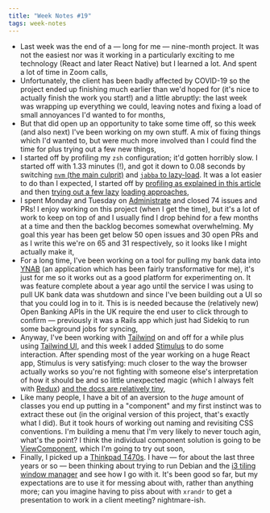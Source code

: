 ```yaml
---
title: "Week Notes #19"
tags: week-notes
---
```


* Last week was the end of a — long for me — nine-month project. It was not
  the easiest nor was it working in a particularly exciting to me technology
  (React and later React Native) but I learned a lot. And spent a lot of time
  in Zoom calls,
* Unfortunately, the client has been badly affected by COVID-19 so the project
  ended up finishing much earlier than we'd hoped for (it's nice to actually
  finish the work you start!) and a little abruptly: the last week was
  wrapping up everything we could, leaving notes and fixing a load of small
  annoyances I'd wanted to for months,
* But that did open up an opportunity to take some time off, so this week
  (and also next) I've been working on my own stuff. A mix of fixing things
  which I'd wanted to, but were much more involved than I could find the time
  for plus trying out a few new things,
* I started off by profiling my `zsh` configuration; it'd gotten horribly
  slow. I started off with 1.33 minutes (!), and got it down to 0.08 seconds
  by switching [`nvm` (the main culprit)][9] and [`jabba` to lazy-load][10].
  It was a lot easier to do than I expected, I started off by [profiling as
  explained in this article][6] and then [trying out a few lazy][7] [loading
  approaches][8],
* I spent Monday and Tuesday on [Administrate][11] and closed 74 issues and
  PRs! I enjoy working on this project (when I get the time), but it's a lot
  of work to keep on top of and I usually find I drop behind for a few months
  at a time and then the backlog becomes somewhat overwhelming. My goal this
  year has been get below 50 open issues and 30 open PRs and as I write this
  we're on 65 and 31 respectively, so it looks like I might actually make it,
* For a long time, I've been working on a tool for pulling my bank data into
  [YNAB][12] (an application which has been fairly transformative for me),
  it's just for me so it works out as a good platform for experimenting on.
  It was feature complete about a year ago until the service I was using to
  pull UK bank data was shutdown and since I've been building out a UI so
  that you could log in to it. This is is needed because the (relatively new)
  Open Banking APIs in the UK require the end user to click through to
  confirm — previously it was a Rails app which just had Sidekiq to run some
  background jobs for syncing,
* Anyway, I've been working with [Tailwind][13] on and off for a while plus
  using [Tailwind UI][14], and this week I added [Stimulus][3] to do some
  interaction. After spending most of the year working on a huge React app,
  Stimulus is very satisfying: much closer to the way the browser actually
  works so you're not fighting with someone else's interpretation of how it
  should be and so little unexpected magic (which I always felt with
  [Redux][15]) [and the docs are relatively tiny][4],
* Like many people, I have a bit of an aversion to the _huge_ amount of
  classes you end up putting in a "component" and my first instinct was to
  extract these out (in the original version of this project, that's exactly
  what I did). But it took hours of working out naming and revisiting CSS
  conventions. I'm building a menu that I'm very likely to never touch agin,
  what's the point? I think the individual component solution is going to be
  [ViewComponent][2], which I'm going to try out soon,
* Finally, I picked up a [Thinkpad T470s][16]. I have — for about the last
  three years or so — been thinking about trying to run Debian and the
  [i3 tiling window manager][17] and see how I go with it. It's been good so
  far, but my expectations are to use it for messing about with, rather than
  anything more; can you imagine having to piss about with `xrandr` to get a
  presentation to work in a client meeting? nightmare-ish.

[9]: https://github.com/nickcharlton/dotfiles/commit/50101cf93708dfba334465e44e4b7f69dfcfdcaf
[10]: https://github.com/nickcharlton/dotfiles/commit/b7e1e35302d6307892d7cee7b19afc0524b47672
[6]: https://stevenvanbael.com/profiling-zsh-startup
[7]: https://peterlyons.com/problog/2018/01/zsh-lazy-loading/ 
[8]: https://frederic-hemberger.de/notes/shell/speed-up-initial-zsh-startup-with-lazy-loading/
[11]: https://github.com/thoughtbot/administrate
[12]: https://www.youneedabudget.com
[13]: https://tailwindcss.com
[14]: https://tailwindui.com
[3]: https://stimulusjs.org/
[15]: https://redux.js.org
[4]: https://stimulusjs.org/reference/controllers
[2]: https://github.com/github/view_component
[16]: https://www.thinkwiki.org/wiki/Category:T470s
[17]: https://i3wm.org
